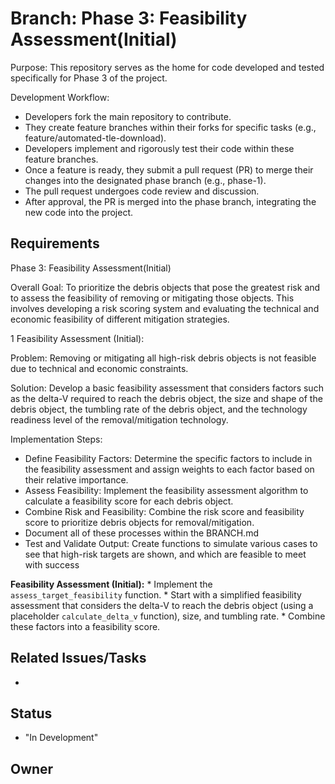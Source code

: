 # Branch: Phase 3: Feasibility Assessment(Initial)

Purpose: This repository serves as the home for code developed and tested specifically for Phase 3 of the project.

Development Workflow:
*   Developers fork the main repository to contribute.
*   They create feature branches within their forks for specific tasks (e.g., feature/automated-tle-download).
*   Developers implement and rigorously test their code within these feature branches.
*   Once a feature is ready, they submit a pull request (PR) to merge their changes into the designated phase branch (e.g., phase-1).
*   The pull request undergoes code review and discussion.
*   After approval, the PR is merged into the phase branch, integrating the new code into the project.

## Requirements

Phase 3: Feasibility Assessment(Initial)

Overall Goal: To prioritize the debris objects that pose the greatest risk and to assess the feasibility of removing or mitigating those objects. This involves developing a risk scoring system and evaluating the technical and economic feasibility of different mitigation strategies.


1 Feasibility Assessment (Initial):

Problem: Removing or mitigating all high-risk debris objects is not feasible due to technical and economic constraints.

Solution: Develop a basic feasibility assessment that considers factors such as the delta-V required to reach the debris object, the size and shape of the debris object, the tumbling rate of the debris object, and the technology readiness level of the removal/mitigation technology.

Implementation Steps:
*   Define Feasibility Factors: Determine the specific factors to include in the feasibility assessment and assign weights to each factor based on their relative importance.
*   Assess Feasibility: Implement the feasibility assessment algorithm to calculate a feasibility score for each debris object.
*   Combine Risk and Feasibility: Combine the risk score and feasibility score to prioritize debris objects for removal/mitigation.
*   Document all of these processes within the BRANCH.md
*   Test and Validate Output: Create functions to simulate various cases to see that high-risk targets are shown, and which are feasible to meet with success

**Feasibility Assessment (Initial):**
    *   Implement the `assess_target_feasibility` function.
    *   Start with a simplified feasibility assessment that considers the delta-V to reach the debris object (using a placeholder `calculate_delta_v` function), size, and tumbling rate.
    *   Combine these factors into a feasibility score.

## Related Issues/Tasks

*   <links to related issues in your issue tracker>

## Status

* "In Development"

## Owner

<name of the developer responsible for the branch>
